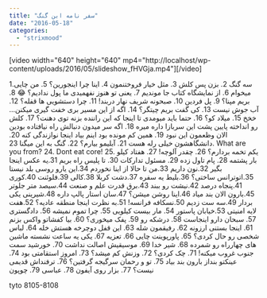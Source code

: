 ```yaml
---
title: "سفر نامه ابن گنگ"
date: "2016-05-18"
categories: 
  - "strixmood"
---
```


\[video width="640" height="640" mp4="http://localhost/wp-content/uploads/2016/05/slideshow\_fHVGja.mp4"\]\[/video\]

1.سه گنگ 2. بزن پس کلش 3. مثل خیار فروختنمون 4. اینا چرا اینجورین؟ 5. من چایی میخوام 6. از نمایشگاه کتاب جا موندیم 7. یعنی تو هنوز نفهمیدی ما پول ندادیم؟ :joy: 8. بریم مپنا؟ 9. پل فردین 10. صبحونه شریف نهار دربند! 11. چرا دستشویی ها قفله؟ 12. آب جوش نیست 13. کی گفت بریم چیتگر؟ 14. اگه از این مسیر بری خفت گیری میکنن... خخخ 15. میلاد کو؟ 16. حتما باید میومدی تا اینجا که این راننده بزنه توی دهنت؟ 17. کلش رو انداخته پایین پشت این سربازا داره میره 18. اگه سر میدون دنبالش راه نیافتاده بودین الان وظعمون این نبود 19. همین کم مونده بود اینم بیاد اینجا نوازندگی کنه 20. دانشگاهشون خیلی رله هست 21. آبلیمو بیارم؟ 22. گنگ به این میگنا 23. What are you from? 24. Dont eat core! 25. یکم تخمه بردارم؟ 26. چقدر آلوچه! 27. هفتاد کیلو بار پشتمه 28. پام تاول زده 29. مسئول تدارکات 30. تا پلیس راه بریم 31.یه عکس اینجا بگیر 32.نون داریم 33.من تا حالا از اینا نخوردم 34.این یارو روسی بلد نیستا 35.اتوترانس ساختی؟ 36.بلیط یه سفره 37.دشت کربلا 38.کالی 39.فلوئنت 40.کوری 41.پنجاه درصد 42.نیشت رو ببند 43.برق قدرت علم و صنعت 44.سیصد متر جلوتر 45.بارون الان بند میاد 46.اینا روشن میشن؟ 47.سان استار پالپ داره 48.شیرینی یکی بردار 49.سه ست زدیم 50.نسکافه فرانسه! 51.به نظرت اینجا منطقه عادیه؟ 52.هفت لایه امنیتی 53.خیابان پاستور 54. مار بیست کیلویی 55. چرا تموم نمیشه 56. دادگستری 57. سبحان دارو اینجاست 58. درشکه رو 59. پفک میخوری؟ 60. بیا کفشاتو واکس بزنم 61. اینجا بستنی ارزونه 62. رفیقمون شله 63. این قفل دوچرخه هستش خله 64. لباس شخصی رو حال کردی؟ 65. پاورپوینت چایی 66. تعزیه 67. یکی یه ساعت نشسته ماشین های چهارراه رو شمرده 68. شیر خدا 69. موسیقیش اصالت نداشت 70. خورشید سمت جنوب غروب میکنه! 71. چک کردی؟ 72. وزنش کم میشد؟ 73. امروز استقامتی بود 74. عینکتو بنداز بارون بند بیاد 75. تو و رحمان سرگیجه گرفتین؟ 76. ترفنداش قدیمی نیست؟ 77. بزار روی آیفون 78. عباسی 79. چوپون

tyto 8105-8108
